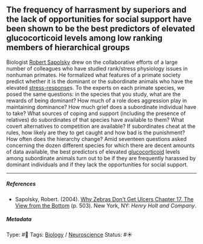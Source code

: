 ## The frequency of harrasment by superiors and the lack of opportunities for social support have been shown to be the best predictors of elevated glucocorticoid levels among low ranking members of hierarchical groups

Biologist [Robert Sapolsky]() drew on the collaborative efforts of a large number of colleagues who have studied rank/stress physiology issues in nonhuman primates. He formalized what features of a primate society predict whether it is the dominant or the subordinate animals who have the elevated [stress-response](Stress-response.md)s. To the experts on each primate species, we posed the same questions: in the species that you study, what are the rewards of being dominant? How much of a role does aggression play in maintaining dominance? How much grief does a subordinate individual have to take? What sources of coping and support (including the presence of relatives) do subordinates of that species have available to them? What covert alternatives to competition are available? If subordinates cheat at the rules, how likely are they to get caught and how bad is the punishment? How often does the hierarchy change? Amid seventeen questions asked concerning the dozen different species for which there are decent amounts of data available, the best predictors of elevated [glucocorticoid]() levels among subordinate animals turn out to be if they are frequently harassed by dominant individuals and if they lack the opportunities for social support.

---

##### References

* Sapolsky, Robert. (2004). [Why Zebras Don't Get Ulcers Chapter 17. The View from the Bottom](Why%20Zebras%20Don't%20Get%20Ulcers%20Chapter%2017.%20The%20View%20from%20the%20Bottom.md) (p. 503). New York, NY: *Henry Holt and Company*.

##### Metadata

Type: #🔴 
Tags: [Biology]() / [Neuroscience](Neuroscience.md) 
Status: #☀️ 
